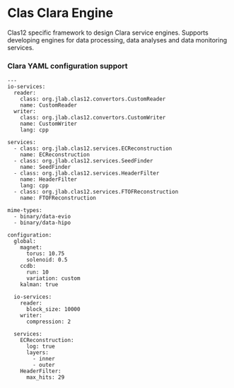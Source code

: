 # Clas Clara Engine

Clas12 specific framework to design Clara service engines. Supports
developing engines for data processing, data analyses and data monitoring
services.

### Clara YAML configuration support

```
---
io-services:
  reader:
    class: org.jlab.clas12.convertors.CustomReader
    name: CustomReader
  writer:
    class: org.jlab.clas12.convertors.CustomWriter
    name: CustomWriter
    lang: cpp

services:
  - class: org.jlab.clas12.services.ECReconstruction
    name: ECReconstruction
  - class: org.jlab.clas12.services.SeedFinder
    name: SeedFinder
  - class: org.jlab.clas12.services.HeaderFilter
    name: HeaderFilter
    lang: cpp
  - class: org.jlab.clas12.services.FTOFReconstruction
    name: FTOFReconstruction

mime-types:
  - binary/data-evio
  - binary/data-hipo

configuration:
  global:
    magnet:
      torus: 10.75
      solenoid: 0.5
    ccdb:
      run: 10
      variation: custom
    kalman: true

  io-services:
    reader:
      block_size: 10000
    writer:
      compression: 2

  services:
    ECReconstruction:
      log: true
      layers:
        - inner
        - outer
    HeaderFilter:
      max_hits: 29
```